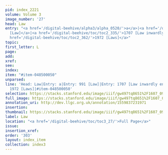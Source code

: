 ```yaml
---
pid: index_2221
volume: Volume 3
image_number: '27'
head: Law
entry: "<a href='/digital-beehive/alpha3/alpha_0520/'>a</a>|<a href='/digital-beehive/num4/num_1323'>991
  [Law]</a>|<a href='/digital-beehive/toc/toc2_335/'>1707 [Law inwardly engraven]</a>|<a
  href='/digital-beehive/toc/toc2_362/'>1972 [Laws]</a>"
topic: 
first_letter: L
page: 
add: 
xref: 
see: 
index: 
item: "#item-048500050"
unparsed: 
line: 'Head: Law|Entry: a|Entry: 991 [Law]|Entry: 1707 [Law inwardly engraven]|Entry:
  1972 [Laws]|#item-048500050'
selection: https://stacks.stanford.edu/image/iiif/gw497tq8651%2F1607_0970/1513,3350,709,154/full/0/default.jpg
full_image: https://stacks.stanford.edu/image/iiif/gw497tq8651%2F1607_0970/full/full/0/default.jpg
annotation_uri: http://dev.llgc.org.uk/annotation/1559837231971
insertion: 
thumbnail: https://stacks.stanford.edu/image/iiif/gw497tq8651%2F1607_0970/1513,3350,709,154/150,/0/default.jpg
label: Law
location: "<a href='/digital-beehive/toc/toc3_27/'>Full Page</a>"
issue: 
insertion_xref: 
order: '303'
layout: index_item
collection: index3
---
```

